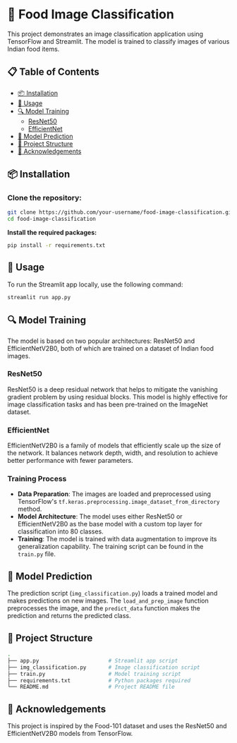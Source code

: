 # 🍲 Food Image Classification

This project demonstrates an image classification application using TensorFlow and Streamlit. The model is trained to classify images of various Indian food items.

## 📋 Table of Contents
- [📦 Installation](#-installation)
- [🚀 Usage](#-usage)
- [🔍 Model Training](#-model-training)
  - [ResNet50](#resnet50)
  - [EfficientNet](#efficientnet)
- [🤖 Model Prediction](#-model-prediction)
- [📁 Project Structure](#-project-structure)
- [🙏 Acknowledgements](#-acknowledgements)

## 📦 Installation
### Clone the repository:
   ```bash
   git clone https://github.com/your-username/food-image-classification.git
   cd food-image-classification
  ```
**Install the required packages:**
```bash
pip install -r requirements.txt
```
## 🚀 Usage
To run the Streamlit app locally, use the following command:
```bash
streamlit run app.py
```
## 🔍 Model Training

The model is based on two popular architectures: ResNet50 and EfficientNetV2B0, both of which are trained on a dataset of Indian food images.

### ResNet50

ResNet50 is a deep residual network that helps to mitigate the vanishing gradient problem by using residual blocks. This model is highly effective for image classification tasks and has been pre-trained on the ImageNet dataset.

### EfficientNet

EfficientNetV2B0 is a family of models that efficiently scale up the size of the network. It balances network depth, width, and resolution to achieve better performance with fewer parameters.

### Training Process

- **Data Preparation**: The images are loaded and preprocessed using TensorFlow's `tf.keras.preprocessing.image_dataset_from_directory` method.
- **Model Architecture**: The model uses either ResNet50 or EfficientNetV2B0 as the base model with a custom top layer for classification into 80 classes.
- **Training**: The model is trained with data augmentation to improve its generalization capability. The training script can be found in the `train.py` file.

## 🤖 Model Prediction

The prediction script (`img_classification.py`) loads a trained model and makes predictions on new images. The `load_and_prep_image` function preprocesses the image, and the `predict_data` function makes the prediction and returns the predicted class.

## 📁 Project Structure

```bash
.
├── app.py                      # Streamlit app script
├── img_classification.py       # Image classification script
├── train.py                    # Model training script
├── requirements.txt            # Python packages required
└── README.md                   # Project README file
```
## 🙏 Acknowledgements
This project is inspired by the Food-101 dataset and uses the ResNet50 and EfficientNetV2B0 models from TensorFlow.
